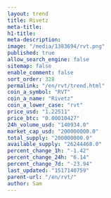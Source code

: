 ```yaml
---
layout: trend
title: Rivetz
meta-title: 
h1-title: 
meta-description: 
image: "/media/1383694/rvt.png"
published: true
allow_search_engine: false
sitemap: false
enable_comment: false
sort_order: 328
permalink: "/en/rvt/trend.html"
coin_a_symbol: "RVT"
coin_a_name: "Rivetz"
coin_a_lower_case: "rvt"
price_usd: "1.22511"
price_btc: "0.00010427"
24h_volume_usd: "140934.0"
market_cap_usd: "200000000.0"
total_supply: "200000000.0"
available_supply: "26244468.0"
percent_change_1h: "-1.42"
percent_change_24h: "6.14"
percent_change_7d: "-23.94"
last_updated: "1517140759"
parent-url: "/en/rvt/"
author: Sam
---
```


